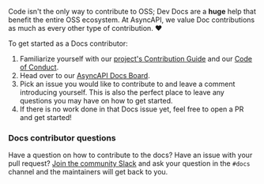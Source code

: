Code isn't the only way to contribute to OSS; Dev Docs are a **huge** help that benefit the entire OSS ecosystem. At AsyncAPI, we value Doc contributions as much as every other type of contribution. ❤️

To get started as a Docs contributor:

1. Familiarize yourself with our [project's Contribution Guide](https://github.com/asyncapi/community/blob/master/CONTRIBUTING.md) and our [Code of Conduct](https://github.com/asyncapi/.github/blob/master/CODE_OF_CONDUCT.md).
2. Head over to our [AsyncAPI Docs Board](https://github.com/orgs/asyncapi/projects/12).
3. Pick an issue you would like to contribute to and leave a comment introducing yourself. This is also the perfect place to leave any questions you may have on how to get started.
4. If there is no work done in that Docs issue yet, feel free to open a PR and get started!

### Docs contributor questions

Have a question on how to contribute to the docs? Have an issue with your pull request? [Join the community Slack](https://www.asyncapi.com/slack-invite) and ask your question in the `#docs` channel and the maintainers will get back to you.
